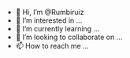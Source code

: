 - 👋 Hi, I’m @Rumbiruiz
- 👀 I’m interested in ...
- 🌱 I’m currently learning ...
- 💞️ I’m looking to collaborate on ...
- 📫 How to reach me ...

<!---
Rumbiruiz/Rumbiruiz is a ✨ special ✨ repository because its `README.md` (this file) appears on your GitHub profile.
You can click the Preview link to take a look at your changes.
--->
